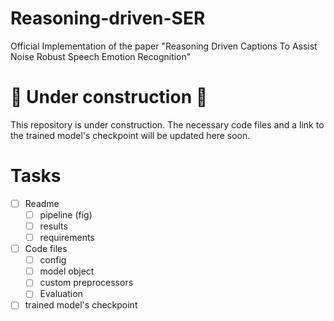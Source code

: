 # Reasoning-driven-SER
Official Implementation of the paper "Reasoning Driven Captions To Assist Noise Robust Speech Emotion Recognition"

# 🚧 Under construction 🚧
This repository is under construction. The necessary code files and a link to the trained model's checkpoint will be updated here soon.

# Tasks
- [ ] Readme
  - [ ] pipeline (fig)
  - [ ] results
  - [ ] requirements
- [ ] Code files
  - [ ] config
  - [ ] model object
  - [ ] custom preprocessors
  - [ ] Evaluation
- [ ] trained model's checkpoint 
